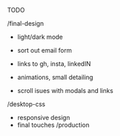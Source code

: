 TODO

/final-design
- light/dark mode
- sort out email form
- links to gh, insta, linkedIN
- animations, small detailing

- scroll isues with modals and links

/desktop-css
- responsive design
- final touches
/production

